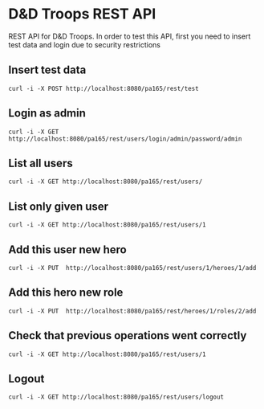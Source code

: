 # D&D Troops REST API
REST API for D&D Troops. In order to test this API, first you need to insert test data and login due to security restrictions
## Insert test data
`curl -i -X POST http://localhost:8080/pa165/rest/test`

## Login as admin
`curl -i -X GET http://localhost:8080/pa165/rest/users/login/admin/password/admin`

## List all users
`curl -i -X GET http://localhost:8080/pa165/rest/users/`

## List only given user
`curl -i -X GET http://localhost:8080/pa165/rest/users/1`

## Add this user new hero
`curl -i -X PUT  http://localhost:8080/pa165/rest/users/1/heroes/1/add`

## Add this hero new role
`curl -i -X PUT  http://localhost:8080/pa165/rest/heroes/1/roles/2/add`

## Check that previous operations went correctly
`curl -i -X GET http://localhost:8080/pa165/rest/users/1`

## Logout
`curl -i -X GET http://localhost:8080/pa165/rest/users/logout`